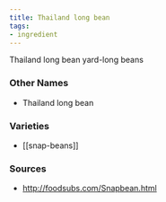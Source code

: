 ```yaml
---
title: Thailand long bean
tags:
- ingredient
---
```

Thailand long bean yard-long beans

### Other Names

* Thailand long bean

### Varieties

* [[snap-beans]]

### Sources
* http://foodsubs.com/Snapbean.html
